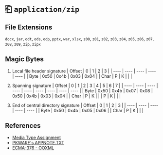 # [⎗](../README.md) `application/zip`

## File Extensions

`docx`, `jar`, `odt`, `ods`, `odp`, `pptx`, `war`, `xlsx`, `z00`, `z01`, `z02`, `z03`, `z04`, `z05`, `z06`, `z07`, `z08`, `z09`, `zip`, `zipx`

## Magic Bytes

1. Local file header signature
   | Offset | 0 | 1 | 2 | 3 |
   | ---- | ---- | ---- | ---- | ---- |
   | Byte | 0x50 | 0x4b | 0x03 | 0x04 |
   | Char | P | K | | |

2. Spanning signature
   | Offset | 0 | 1 | 2 | 3 | 4 | 5 | 6 | 7 |
   | ---- | ---- | ---- | ---- | ---- | ---- | ---- | ---- | ---- |
   | Byte | 0x50 | 0x4b | 0x07 | 0x08 | 0x50 | 0x4b | 0x03 | 0x04 |
   | Char | P | K | | | P | K | | |

3. End of central directory signature
   | Offset | 0 | 1 | 2 | 3 |
   | ---- | ---- | ---- | ---- | ---- |
   | Byte | 0x50 | 0x4b | 0x05 | 0x06 |
   | Char | P | K | | |

## References

- [Media Type Assignment](https://www.iana.org/assignments/media-types/application/zip)
- [PKWARE's APPNOTE.TXT](https://pkware.cachefly.net/webdocs/casestudies/APPNOTE.TXT)
- [ECMA-376 - OOXML](https://ecma-international.org/publications-and-standards/standards/ecma-376/)
